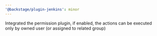 ```yaml
---
'@backstage/plugin-jenkins': minor
---
```


Integrated the permission plugin, if enabled, the actions can be executed only by owned user (or assigned to related group)

